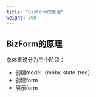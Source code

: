 ```yaml
---
title: "BizForm的原理"
weight: 300
---
```

## BizForm的原理

总体来说分为三个阶段：
- 创建model（mobx-state-tree）
- 创建form
- 展示form

